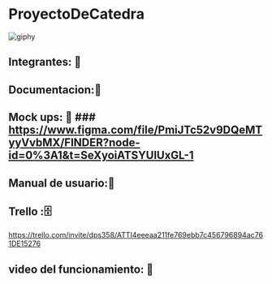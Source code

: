 # ProyectoDeCatedra 

![giphy](https://user-images.githubusercontent.com/110794204/228585552-c8c1ad90-21ab-4e20-8759-c6e56fc48fac.gif)

## Integrantes: :busts_in_silhouette:
## Documentacion::page_facing_up:
## Mock ups: 📱 ### https://www.figma.com/file/PmiJTc52v9DQeMTyyVvbMX/FINDER?node-id=0%3A1&t=SeXyoiATSYUIUxGL-1
## Manual de usuario::open_book:
## Trello ::file_cabinet: 
https://trello.com/invite/dps358/ATTI4eeeaa211fe769ebb7c456796894ac761DE15276
## video del funcionamiento: :movie_camera:
